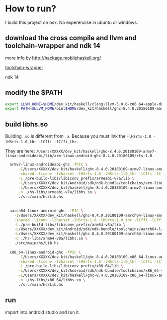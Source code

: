 # How to run?

I build this project on osx. No experencise in ubuntu or windows.

## download the cross compile and llvm and toolchain-wrapper and ndk 14

more info by http://hackage.mobilehaskell.org/

[toolchain-wrapper](https://github.com/zw3rk/toolchain-wrapper)

ndk 14

## modify the $PATH

```bash
export LLVM_HOME=$HOME/dev_kit/haskell/clang+llvm-5.0.0-x86_64-apple-darwin
export PATH=$LLVM_HOME/bin:$HOME/dev_kit/haskell/ghc-8.4.0.20180109-aarch64-linux-android/bin:$HOME/dev_kit/haskell/ghc-8.4.0.20180109-armv7-linux-androideabi/bin:$HOME/dev_kit/haskell/ghc-8.4.0.20180109-x86_64-linux-android/bin:$HOME/dev_kit/haskell/ghc-8.4.0.20180109-aarch64-apple-ios/bin:$HOME/dev_kit/haskell/ghc-8.4.0.20180109-x86_64-apple-ios/bin:$HOME/dev_kit/haskell/toolchain-wrapper:$PATH
```


## build libhs.so

Building `.so` is different from `.a`.  Because you must link the `-lHSrts-1.0 -lHSrts-1.0_thr -lCffi -lCffi_thr`.

They are here: `/Users/XXXXX/dev_kit/haskell/ghc-8.4.0.20180109-armv7-linux-androideabi/lib/arm-linux-android-ghc-8.4.0.20180109/rts-1.0`

```bash
  armv7-linux-androideabi-ghc -fPIC \
      -I/Users/XXXXX/dev_kit/haskell/ghc-8.4.0.20180109-armv7-linux-androideabi/lib/arm-linux-android-ghc-8.4.0.20180109/rts-1.0/include \
      -shared -liconv -lcharset -lHSrts-1.0 -lHSrts-1.0_thr -lCffi -lCffi_thr \
      -L./pre-build-libs/libiconv_prefix/armeabi-v7a/lib \
      -L/Users/XXXXX/dev_kit/Android/sdk/ndk-bundle/toolchains/arm-linux-android-4.9/prebuilt/darwin-x86_64/lib/gcc/arm-linux-android/4.9.x \
      -L/Users/XXXXX/dev_kit/haskell/ghc-8.4.0.20180109-armv7-linux-androideabi/lib/arm-linux-android-ghc-8.4.0.20180109/rts-1.0 \
      -o ./hs-libs/armeabi-v7a/libhs.so \
      ./src/main/hs/Lib.hs
  
  
  aarch64-linux-android-ghc -fPIC \
    -I/Users/XXXXX/dev_kit/haskell/ghc-8.4.0.20180109-aarch64-linux-android/lib/aarch64-linux-android-ghc-8.4.0.20180109/rts-1.0/include \
    -shared -liconv -lcharset -lHSrts-1.0 -lHSrts-1.0_thr -lCffi -lCffi_thr \
    -L./pre-build-libs/libiconv_prefix/arm64-v8a/lib \
    -L/Users/XXXXX/dev_kit/Android/sdk/ndk-bundle/toolchains/aarch64-linux-android-4.9/prebuilt/darwin-x86_64/lib/gcc/aarch64-linux-android/4.9.x \
    -L/Users/XXXXX/dev_kit/haskell/ghc-8.4.0.20180109-aarch64-linux-android/lib/aarch64-linux-android-ghc-8.4.0.20180109/rts-1.0 \
    -o ./hs-libs/arm64-v8a/libhs.so \
    ./src/main/hs/Lib.hs
  
  x86_64-linux-android-ghc -fPIC \
      -I/Users/XXXXX/dev_kit/haskell/ghc-8.4.0.20180109-x86_64-linux-android/lib/x86_64-linux-android-ghc-8.4.0.20180109/rts-1.0/include \
      -shared -liconv -lcharset -lHSrts-1.0 -lHSrts-1.0_thr -lCffi -lCffi_thr \
      -L./pre-build-libs/libiconv_prefix/x86_64/lib \
      -L/Users/XXXXX/dev_kit/Android/sdk/ndk-bundle/toolchains/x86_64-4.9/prebuilt/darwin-x86_64/lib/gcc/x86_64-linux-android/4.9.x \
      -L/Users/XXXXX/dev_kit/haskell/ghc-8.4.0.20180109-x86_64-linux-android/lib/x86_64-linux-android-ghc-8.4.0.20180109/rts-1.0 \
      -o ./hs-libs/x86_64/libhs.so \
      ./src/main/hs/Lib.hs
```


## run

import into android studio and run it.